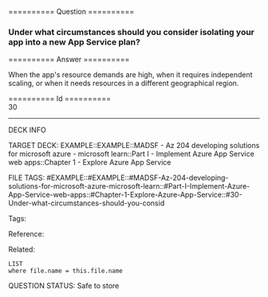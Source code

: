 ========== Question ==========  

### Under what circumstances should you consider isolating your app into a new App Service plan?  

========== Answer ==========  

When the app's resource demands are high, when it requires independent scaling,
or when it needs resources in a different geographical region.

========== Id ==========  
30

---

DECK INFO

TARGET DECK: EXAMPLE::EXAMPLE::MADSF - Az 204 developing solutions for microsoft azure - microsoft learn::Part I - Implement Azure App Service web apps::Chapter 1 - Explore Azure App Service

FILE TAGS: #EXAMPLE::#EXAMPLE::#MADSF-Az-204-developing-solutions-for-microsoft-azure-microsoft-learn::#Part-I-Implement-Azure-App-Service-web-apps::#Chapter-1-Explore-Azure-App-Service::#30-Under-what-circumstances-should-you-consid

Tags:

Reference:

Related:

```dataview
LIST
where file.name = this.file.name
```

QUESTION STATUS: Safe to store
